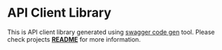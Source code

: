 API Client Library
====================
This is API client library generated using [swagger code gen](https://github.com/swagger-api/swagger-codegen) tool. Please check projects **[README](https://github.com/amardeshbd/medium-api-android-sample)** for more information.